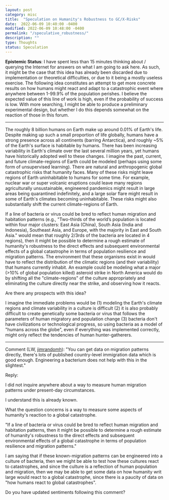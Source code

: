 ```yaml
---
layout: post
category: misc
title:  "Speculation on Humanity's Robustness to GC/X-Risks"
date:  2022-06-09 10:40:00 -0400
modified: 2022-06-09 10:48:00 -0400
permalink: "/speculative_robustness/"
description: ""
type: Thoughts
status: Speculation
---
```


<!-- How many distinct environments are there on Earth? 

How many of these environments have humans inhabited at one point or another? 

What global catastrophic and existential risks are there? 

How will these global catastrophics risks affect the distinct environments on Earth? 

How  -->

__Epistemic Status__: I have spent less than 15 minutes thinking about / querying the Internet for answers on what I am going to ask here. As such, it might be the case that this idea has already been discarded due to implementation or theoretical difficulties, or due to it being a mostly useless exercise. The following idea constitutes an attempt to get more concrete results on how humans might react and adapt to a catastrophic event where anywhere between 1-99.9% of the population perishes. I believe the expected value of this line of work is high, even if the probability of success is low. With more searching, I might be able to produce a preliminary experimental design, but whether I do this depends somewhat on the reaction of those in this forum. 

---

The roughly 8 billion humans on Earth make up around 0.01% of Earth's life. Despite making up such a small proportion of life globally, humans have a strong presence across all continents (barring Antarctica), and roughly ~5% of the Earth's surface is habitable by humans. There has been increasing variability in Earth's climate over the last several million years, yet humans have historically adopted well to these changes. I imagine the past, current, and future climate-regions of Earth could be modeled (perhaps using some form of unsupervised learning). There are natural and anthropogenic global catastrophic risks that humanity faces. Many of these risks might leave regions of Earth uninhabitable to humans for some time. For example, nuclear war or super volcanic eruptions could leave many regions agriculturally unsustainable, engineered pandemics might result in large areas being quarantined indefinitely, and a large solar flare might result in some of Earth's climates becoming uninhabitable. These risks might also substantially shift the current climate-regions of Earth.

If a line of bacteria or virus could be bred to reflect human migration and habitation patterns (e.g., "Two-thirds of the world’s population is located within four major clusters: East Asia (China), South Asia (India and Indonesia), Southeast Asia, and Europe, with the majority in East and South Asia." would mean that roughly 2/3rds of the bacteria are located in 4 regions), then it might be possible to determine a rough estimate of humanity's robustness to the direct effects and subsequent environmental effects of a global catastrophe in terms of population resilience and migration patterns. The environment that these organisms exist in would have to reflect the distribution of the climatic regions (and their variability) that humans currently inhabit. An example could be modeling what a major (>10% of global population killed) asteroid strike in North America would do by shifting all the "climate-regions" of the culture appropriately and eliminating the culture directly near the strike, and observing how it reacts. 

Are there any prospects with this idea? 

I imagine the immediate problems would be (1) modeling the Earth's climate regions and climate variability in a culture is difficult (2) it is also probably difficult to create genetically some bacteria or virus that follows the parameters of human migratory and population change (3) bacteria don't have civilizations or technological progress, so using bacteria as a model of "humans across the globe", even if everything was implemented correctly, might only reflect the tendencies of human hunter-gatherers.

---

Comment (LW, [jimrandomh](https://www.lesswrong.com/users/jimrandomh)): "You can get data on migration patterns directly, there's lots of published country-level immigration data which is good enough. Engineering a bacterium does not help with this in the slightest."

Reply: 

I did not inquire anywhere about a way to measure human migration patterns under present-day circumstances.

I understand this is already known.

What the question concerns is a way to measure some aspects of humanity's reaction to a global catastrophe.

"If a line of bacteria or virus could be bred to reflect human migration and habitation patterns, then it might be possible to determine a rough estimate of humanity's robustness to the direct effects and subsequent environmental effects of a global catastrophe in terms of population resilience and migration patterns."

I am saying that if these known-migration patterns can be engineered into a culture of bacteria, then we might be able to test how these cultures react to catastrophes, and since the culture is a reflection of human population and migration, then we may be able to get some data on how humanity writ large would react to a global catastrophe, since there is a paucity of data on "how humans react to global catastrophes".

Do you have updated sentiments following this comment?
